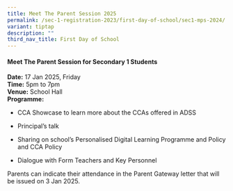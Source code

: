 ```yaml
---
title: Meet The Parent Session 2025
permalink: /sec-1-registration-2023/first-day-of-school/sec1-mps-2024/
variant: tiptap
description: ""
third_nav_title: First Day of School
---
```

<h4><strong>Meet The Parent Session for Secondary 1 Students</strong></h4>
<p><strong>Date:</strong> 17 Jan 2025, Friday
<br><strong>Time:</strong> 5pm to 7pm
<br><strong>Venue:</strong> School Hall
<br><strong>Programme:</strong>
</p>
<ul data-tight="true" class="tight">
<li>
<p>CCA Showcase to learn more about the CCAs offered in ADSS</p>
</li>
<li>
<p>Principal’s talk</p>
</li>
<li>
<p>Sharing on school’s Personalised Digital Learning Programme and Policy
and CCA Policy</p>
</li>
<li>
<p>Dialogue with Form Teachers and Key Personnel</p>
</li>
</ul>
<p>Parents can indicate their attendance in the Parent Gateway letter that
will be issued on 3 Jan 2025.</p>
